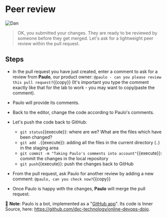 # Peer review

![Dan](/online-devops-dojo/assets/online-devops-dojo/version-control/dan.png)

> OK, you submitted your changes. They are ready to be reviewed by someone
> before they get merged.
> Let's ask for a lightweight peer review within the pull request.

## Steps

* In the pull request you have just created, enter a comment to ask for a review from **Paulo**, our product owner: `@paulo - can you please review this pull request?`{{copy}} (It's important you type the comment exactly like that for the lab to work - you may want to copy/paste the comment).
* Paulo will provide its comments.
* Back to the editor, change the code according to Paulo's comments.
* Let's push the code back to GitHub:
  * `git status`{{execute}}: where are we? What are the files which have been changed?
  * `git add .`{{execute}}: adding all the files in the current directory (`.`) in the staging area
  * `git commit -m "Taking Paulo's comments into account"`{{execute}}: commit the changes in the local repository
  * `git push`{{execute}}: push the changes back to GitHub

* From the pull request, ask Paulo for another review by adding a new comment: `@paulo, can you check now?`{{copy}}
* Once Paulo is happy with the changes, **Paulo** will merge the pull request.

🤖 **Note**: Paulo is a bot, implemented as a "[GitHub app](https://developer.github.com/apps/about-apps/)". Its code is Inner Source, here: https://github.com/dxc-technology/online-devops-dojo. 
